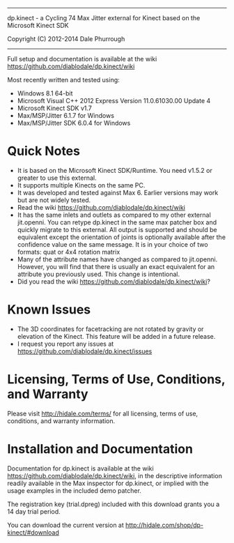 ****************************************************************************
  dp.kinect - a Cycling 74 Max Jitter external for Kinect based on the Microsoft Kinect SDK

  Copyright (C) 2012-2014 Dale Phurrough
****************************************************************************

Full setup and documentation is available at the wiki https://github.com/diablodale/dp.kinect/wiki

Most recently written and tested using:
- Windows 8.1 64-bit
- Microsoft Visual C++ 2012 Express Version 11.0.61030.00 Update 4
- Microsoft Kinect SDK v1.7
- Max/MSP/Jitter 6.1.7 for Windows
- Max/MSP/Jitter SDK 6.0.4 for Windows

Quick Notes
============

* It is based on the Microsoft Kinect SDK/Runtime. You need v1.5.2 or greater to use this external.
* It supports multiple Kinects on the same PC.
* It was developed and tested against Max 6. Earlier versions may work but are not widely tested.
* Read the wiki https://github.com/diablodale/dp.kinect/wiki
* It has the same inlets and outlets as compared to my other external jit.openni. You can retype
  dp.kinect in the same max patcher box and quickly migrate to this external.
  All output is supported and should be equivalent except the orientation of joints is optionally
  available after the confidence value on the same message.
  It is in your choice of two formats: quat or 4x4 rotation matrix
* Many of the attribute names have changed as compared to jit.openni. However, you will find
  that there is usually an exact equivalent for an attribute you previously used. This change
  is intentional.
* Did you read the wiki https://github.com/diablodale/dp.kinect/wiki?

Known Issues
============

* The 3D coordinates for facetracking are not rotated by gravity or elevation of the Kinect. This feature will be added in a future release.
* I request you report any issues at https://github.com/diablodale/dp.kinect/issues

Licensing, Terms of Use, Conditions, and Warranty
==============================

Please visit http://hidale.com/terms/ for all licensing, terms of use, conditions, and warranty information.

Installation and Documentation
==============================

Documentation for dp.kinect is available at the wiki https://github.com/diablodale/dp.kinect/wiki,
in the descriptive information readily available in the Max inspector for dp.kinect, or implied
with the usage examples in the included demo patcher.

The registration key (trial.dpreg) included with this download grants you a 14 day trial period.

You can download the current version at http://hidale.com/shop/dp-kinect/#download
